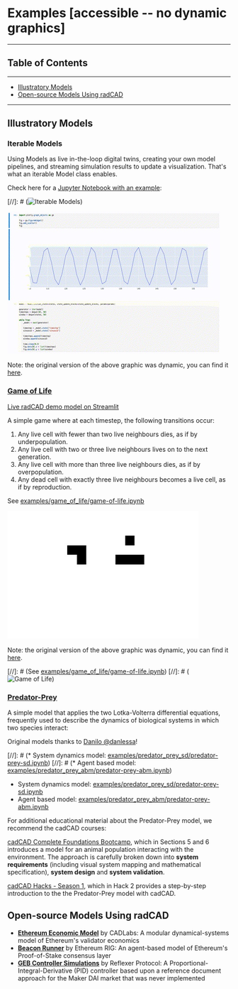 # Examples [accessible -- no dynamic graphics]

---

## Table of Contents

---

 - [Illustratory Models](#illustratory-models)
 - [Open-source Models Using radCAD](#open-source-models-using-radcad)

---

## Illustratory Models

### Iterable Models

Using Models as live in-the-loop digital twins, creating your own model pipelines, and streaming simulation results to update a visualization. That's what an iterable Model class enables.

Check here for a [Jupyter  Notebook with an example](https://github.com/CADLabs/radCAD/blob/master/examples/iterable_models/iterable-models.ipynb):

[//]: # (![Iterable Models](https://github.com/CADLabs/radCAD/blob/master/examples/iterable_models/iterable-models.gif))


![Iterable Models](images/iterable-models.jpg)

Note: the original version of the above graphic was dynamic, you can find it [here](images/iterable-models.gif).

### [Game of Life](https://www.conwaylife.com/)

[Live radCAD demo model on Streamlit](https://share.streamlit.io/benschza/radcad/examples/streamlit/game_of_life/app.py)

A simple game where at each timestep, the following transitions occur:

1. Any live cell with fewer than two live neighbours dies, as if by underpopulation.
2. Any live cell with two or three live neighbours lives on to the next generation.
3. Any live cell with more than three live neighbours dies, as if by overpopulation.
4. Any dead cell with exactly three live neighbours becomes a live cell, as if by reproduction.


See [examples/game_of_life/game-of-life.ipynb](https://github.com/CADLabs/radCAD/blob/master/examples/game_of_life/game-of-life.ipynb)

![Game of Life](images/game-of-life.jpg)

Note: the original version of the above graphic was dynamic, you can find it [here](images/game-of-life.gif).

[//]: # (See [examples/game_of_life/game-of-life.ipynb](examples/game-of-life/game-of-life.ipynb))
[//]: # (![Game of Life](https://github.com/CADLabs/radCAD/blob/master/examples/game_of_life/game-of-life.gif))

### [Predator-Prey](https://en.wikipedia.org/wiki/Lotka%E2%80%93Volterra_equations)

A simple model that applies the two Lotka-Volterra differential equations, frequently used to describe the dynamics of biological systems in which two species interact:

Original models thanks to [Danilo @danlessa](https://github.com/danlessa/)!

[//]: # (* System dynamics model: [examples/predator_prey_sd/predator-prey-sd.ipynb](examples/predator_prey_sd/predator-prey-sd.ipynb))
[//]: # (* Agent based model: [examples/predator_prey_abm/predator-prey-abm.ipynb](examples/predator_prey_abm/predator-prey-abm.ipynb))

* System dynamics model: [examples/predator_prey_sd/predator-prey-sd.ipynb](https://github.com/CADLabs/radCAD/blob/dev/examples/predator_prey_sd/predator-prey-sd.ipynb)
* Agent based model: [examples/predator_prey_abm/predator-prey-abm.ipynb](https://github.com/CADLabs/radCAD/blob/dev/examples/predator_prey_abm/predator-prey-abm.ipynb)

For additional educational material about the Predator-Prey model, we recommend the cadCAD courses:

[cadCAD Complete Foundations Bootcamp](https://www.cadcad.education/course/bootcamp), which in Sections 5 and 6 introduces a model for an animal population interacting with the environment. The approach is carefully broken down into **system requirements** (including visual system mapping and mathematical specification), **system design** and **system validation**.

[cadCAD Hacks - Season 1](https://www.cadcad.education/course/cadcad-hacks), which in Hack 2 provides a step-by-step introduction to the the Predator-Prey model with cadCAD.



## Open-source Models Using radCAD

* **[Ethereum Economic Model](https://github.com/CADLabs/ethereum-economic-model)** by CADLabs: A modular dynamical-systems model of Ethereum's validator economics
* **[Beacon Runner](https://github.com/ethereum/beaconrunner)** by Ethereum RIG: An agent-based model of Ethereum's Proof-of-Stake consensus layer
* **[GEB Controller Simulations](https://github.com/reflexer-labs/geb-simulations)** by Reflexer Protocol: A Proportional-Integral-Derivative (PID) controller based upon a reference document approach for the Maker DAI market that was never implemented